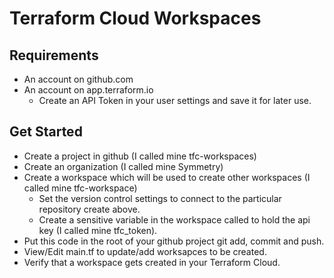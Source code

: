# Terraform Cloud Workspaces

## Requirements

* An account on github.com
* An account on app.terraform.io
  * Create an API Token in your user settings and save it for later use.

## Get Started

* Create a project in github (I called mine tfc-workspaces)
* Create an organization (I called mine Symmetry)
* Create a workspace which will be used to create other workspaces (I called mine tfc-workspace)
  * Set the version control settings to connect to the particular repository create above.
  * Create a sensitive variable in the workspace called to hold the api key (I called mine tfc_token).
* Put this code in the root of your github project git add, commit and push.
* View/Edit main.tf to update/add worksapces to be created.
* Verify that a workspace gets created in your Terraform Cloud.
